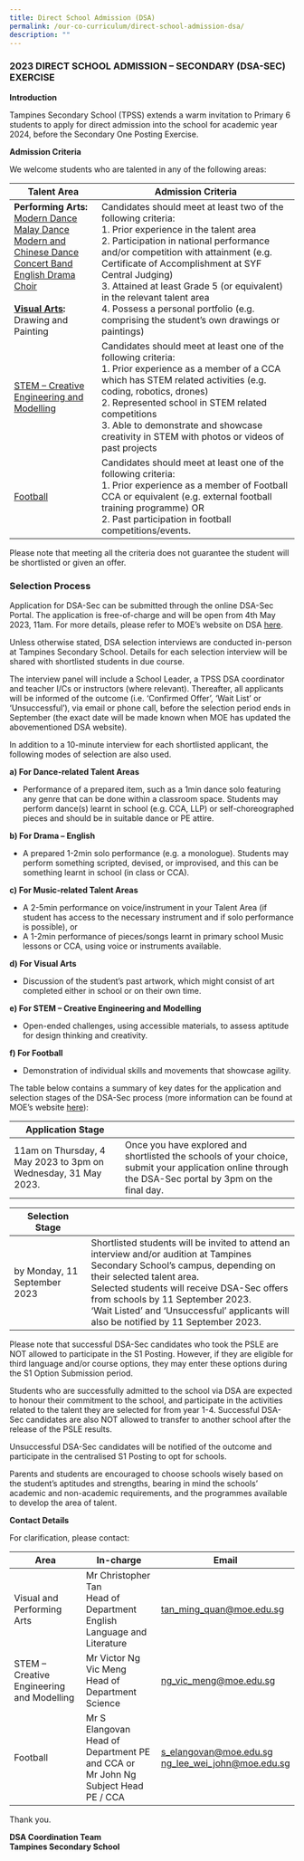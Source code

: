 ```yaml
---
title: Direct School Admission (DSA)
permalink: /our-co-curriculum/direct-school-admission-dsa/
description: ""
---
```

### 2023 DIRECT SCHOOL ADMISSION – SECONDARY (DSA-SEC) EXERCISE

**Introduction**

Tampines Secondary School (TPSS) extends a warm invitation to Primary 6 students to apply for direct admission into the school for academic year 2024, before the Secondary One Posting Exercise.

**Admission Criteria**

We welcome students who are talented in any of the following areas:

| Talent Area                                                                                                                            	| Admission Criteria                                                                                                                                                                                                                                                                                                                                                                                                                          	|
|----------------------------------------------------------------------------------------------------------------------------------------	|---------------------------------------------------------------------------------------------------------------------------------------------------------------------------------------------------------------------------------------------------------------------------------------------------------------------------------------------------------------------------------------------------------------------------------------------	|
| **Performing Arts:** <br>[Modern Dance](https://tampinessec.moe.edu.sg/our-co-curriculum/co-curricular-activities-ccas/visual-n-performing-arts/dance-dynamics)<br>[Malay Dance](https://tampinessec.moe.edu.sg/our-co-curriculum/co-curricular-activities-ccas/visual-n-performing-arts/malay-dance)<br>[Modern and Chinese Dance](https://tampinessec.moe.edu.sg/our-co-curriculum/co-curricular-activities-ccas/visual-n-performing-arts/modern-chinese-dance)<br>[Concert Band](https://tampinessec.moe.edu.sg/our-co-curriculum/co-curricular-activities-ccas/visual-n-performing-arts/concert-band)<br>[English Drama](https://tampinessec.moe.edu.sg/our-co-curriculum/co-curricular-activities-ccas/visual-n-performing-arts/drama-club)<br>[Choir](https://tampinessec.moe.edu.sg/our-co-curriculum/co-curricular-activities-ccas/visual-n-performing-arts/show-choir)<br><br>**[Visual Arts](https://tampinessec.moe.edu.sg/our-co-curriculum/co-curricular-activities-ccas/visual-n-performing-arts/art-club):**<br>Drawing and Painting 	| Candidates should meet at least two of the following criteria:<br>1. Prior experience in the talent area<br>2. Participation in national performance and/or competition with attainment (e.g. Certificate of Accomplishment at SYF Central Judging)<br>3. Attained at least Grade 5 (or equivalent) in the relevant talent area<br>4. Possess a personal portfolio (e.g. comprising the student’s own drawings or paintings)        	|
| [STEM – Creative Engineering and Modelling](https://tampinessec.moe.edu.sg/our-co-curriculum/applied-learning-programme-alp)                                                                                              	| Candidates should meet at least one of the following criteria:<br>1. Prior experience as a member of a CCA which has STEM related activities (e.g. coding, robotics, drones)<br>2. Represented school in STEM related competitions<br>3. Able to demonstrate and showcase creativity in STEM with photos or videos of past projects                                                                                                              	|
| [Football](https://tampinessec.moe.edu.sg/our-co-curriculum/co-curricular-activities-ccas/sports/football)                                                                                                                               	| Candidates should meet  at least one of the following criteria:<br>1. Prior experience as a member of Football CCA or equivalent (e.g. external football training programme)  OR<br>2. Past participation in football competitions/events. |

Please note that meeting all the criteria does not guarantee the student will be shortlisted or given an offer.                        	                                                               
### **Selection Process**

Application for DSA-Sec can be submitted through the online DSA-Sec Portal. The application is free-of-charge and will be open from 4th May 2023, 11am. For more details, please refer to MOE’s website on DSA [here](https://www.moe.gov.sg/secondary/dsa).

Unless otherwise stated, DSA selection interviews are conducted in-person at Tampines Secondary School. Details for each selection interview will be shared with shortlisted students in due course.

The interview panel will include a School Leader, a TPSS DSA coordinator and teacher I/Cs or instructors (where relevant). Thereafter, all applicants will be informed of the outcome (i.e. ‘Confirmed Offer’, ‘Wait List’ or ‘Unsuccessful’), via email or phone call, before the selection period ends in September (the exact date will be made known when MOE has updated the abovementioned DSA website).

In addition to a 10-minute interview for each shortlisted applicant, the following modes of selection are also used.

**a) For Dance-related Talent Areas**
*   Performance of a prepared item, such as a 1min dance solo featuring any genre that can be done within a classroom space. Students may perform dance(s) learnt in school (e.g. CCA, LLP) or self-choreographed pieces and should be in suitable dance or PE attire.

**b) For Drama – English**

*   A prepared 1-2min solo performance (e.g. a monologue). Students may perform something scripted, devised, or improvised, and this can be something learnt in school (in class or CCA).

**c) For Music-related Talent Areas**

*   A 2-5min performance on voice/instrument in your Talent Area (if student has access to the necessary instrument and if solo performance is possible), or
*   A 1-2min performance of pieces/songs learnt in primary school Music lessons or CCA, using voice or instruments available.

**d) For Visual Arts**

*   Discussion of the student’s past artwork, which might consist of art completed either in school or on their own time.

**e) For STEM – Creative Engineering and Modelling**

*   Open-ended challenges, using accessible materials, to assess aptitude for design thinking and creativity.

**f) For Football**

*   Demonstration of individual skills and movements that showcase agility.

The table below contains a summary of key dates for the application and selection stages of the DSA-Sec process (more information can be found at MOE’s website [here](https://www.moe.gov.sg/secondary/dsa)):



| Application Stage |  | 
| -------- | -------- | 
| 11am on Thursday, 4 May 2023 to 3pm on Wednesday, 31 May 2023.| Once you have explored and shortlisted the schools of your choice, submit your application online through the DSA-Sec portal by 3pm on the final day.     | 



| Selection Stage |  | 
| -------- | -------- | 
| by Monday, 11 September 2023     | Shortlisted students will be invited to attend an interview and/or audition at Tampines Secondary School’s campus, depending on their selected talent area.<br> Selected students will receive DSA-Sec offers from schools by 11 September 2023. <br>‘Wait Listed’ and ‘Unsuccessful’ applicants will also be notified by 11 September 2023.| 

Please note that successful DSA-Sec candidates who took the PSLE are NOT allowed to participate in the S1 Posting. However, if they are eligible for third language and/or course options, they may enter these options during the S1 Option Submission period.

Students who are successfully admitted to the school via DSA are expected to honour their commitment to the school, and participate in the activities related to the talent they are selected for from year 1-4. Successful DSA-Sec candidates are also NOT allowed to transfer to another school after the release of the PSLE results.

Unsuccessful DSA-Sec candidates will be notified of the outcome and participate in the centralised S1 Posting to opt for schools.

Parents and students are encouraged to choose schools wisely based on the student’s aptitudes and strengths, bearing in mind the schools’ academic and non-academic requirements, and the programmes available to develop the area of talent.

**Contact Details**

For clarification, please contact:

| Area 	| In-charge 	| Email 	|
|---	|---	|---	|
| Visual and Performing Arts 	| Mr Christopher Tan<br>Head of Department English Language and Literature 	| tan_ming_quan@moe.edu.sg 	|
| STEM – Creative Engineering and Modelling 	| Mr Victor Ng Vic Meng<br>Head of Department Science 	| ng_vic_meng@moe.edu.sg 	|
| Football 	| Mr S Elangovan<br>Head of Department PE and CCA or<br>Mr John Ng<br>Subject Head PE / CCA 	| s_elangovan@moe.edu.sg<br>ng_lee_wei_john@moe.edu.sg 	|

Thank you.

**DSA Coordination Team**<br>
**Tampines Secondary School**
